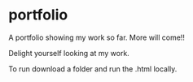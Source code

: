 # portfolio
A portfolio showing my work so far. More will come!!

Delight yourself looking at my work.

To run download a folder and run the .html locally.
